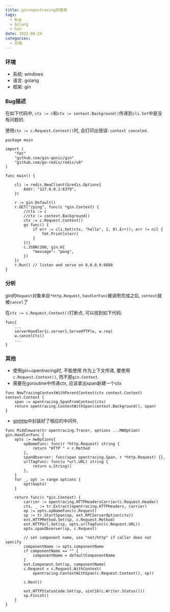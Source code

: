 ```yaml
---
title: gin+opentracing的使用
tags: 
  - Bug
  - Golang
  - Gin
date: 2022-08-24
categories:
  - 后端
---
```


### 环境
- 系统: windows
- 语言: golang
- 框架: gin

### Bug描述
在如下代码中, `ctx := c`和`ctx := context.Background()`传递到`cli.Set`中是没有问题的.

使用`ctx := c.Request.Context()`时, 会打印出错误: `context canceled`. 
```golang
package main

import (
    "fmt"
    "github.com/gin-gonic/gin"
    "github.com/go-redis/redis/v8"
)

func main() {

    cli := redis.NewClient(&redis.Options{
        Addr: "127.0.0.1:6379",
    })

    r := gin.Default()
    r.GET("/ping", func(c *gin.Context) {
        //ctx := c
        //ctx := context.Background()
        ctx := c.Request.Context()
        go func() {
            if err := cli.Set(ctx, "hello", 1, 0).Err(); err != nil {
                fmt.Println(err)
            }
        }()
        c.JSON(200, gin.H{
            "message": "pong",
        })
    })
    r.Run() // listen and serve on 0.0.0.0:8080
}
```

### 分析
gin的`Request`对象来自`*http.Request`, `handlerFunc`被调用完成之后, `context`就被`cancel`了

在`ctx := c.Request.Context()`打断点, 可以找到如下代码:
```golang
func{
    ...
    serverHandler{c.server}.ServeHTTP(w, w.req)
    w.cancelCtx()
    ...
}

```

### 其他
- 使用gin+opentracing时, 不能使用  作为上下文传递, 要使用`c.Request.Context()`, 而不是`gin.Context`.
- 需要在goroutine中传递ctx, 应该拿出span新建一个ctx
```golang
func NewTracingContextWithParentContext(ctx context.Context) context.Context {
    span := opentracing.SpanFromContext(ctx)
    return opentracing.ContextWithSpan(context.Background(), span)
}
```
- [ginhttp](github.com/opentracing-contrib/go-gin/ginhttp)中封装好了相应的中间件,
```golang
func Middleware(tr opentracing.Tracer, options ...MWOption) gin.HandlerFunc {
    opts := mwOptions{
        opNameFunc: func(r *http.Request) string {
            return "HTTP " + r.Method
        },
        spanObserver: func(span opentracing.Span, r *http.Request) {},
        urlTagFunc: func(u *url.URL) string {
            return u.String()
        },
    }
    for _, opt := range options {
        opt(&opts)
    }

    return func(c *gin.Context) {
        carrier := opentracing.HTTPHeadersCarrier(c.Request.Header)
        ctx, _ := tr.Extract(opentracing.HTTPHeaders, carrier)
        op := opts.opNameFunc(c.Request)
        sp := tr.StartSpan(op, ext.RPCServerOption(ctx))
        ext.HTTPMethod.Set(sp, c.Request.Method)
        ext.HTTPUrl.Set(sp, opts.urlTagFunc(c.Request.URL))
        opts.spanObserver(sp, c.Request)

        // set component name, use "net/http" if caller does not specify
        componentName := opts.componentName
        if componentName == "" {
            componentName = defaultComponentName
        }
        ext.Component.Set(sp, componentName)
        c.Request = c.Request.WithContext(
            opentracing.ContextWithSpan(c.Request.Context(), sp))

        c.Next()

        ext.HTTPStatusCode.Set(sp, uint16(c.Writer.Status()))
        sp.Finish()
    }
}
```